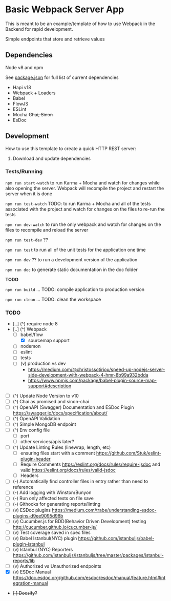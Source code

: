 # Basic Webpack Server App

This is meant to be an example/template of how to use Webpack in the Backend for rapid development.

Simple endpoints that store and retrieve values


## Dependencies
Node v8 and npm

See [package.json](https://github.com/devlinjunker/basic.webpack/blob/master/package.json) for full list of current dependencies
 - Hapi v18
 - Webpack + Loaders
 - Babel
 - FlowJS
 - ESLint
 - Mocha ~~Chai, Sinon~~
 - EsDoc

## Development

How to use this template to create a quick HTTP REST server:

1. Download and update dependencies

### Tests/Running

`npm run start-watch` to run Karma + Mocha and watch for changes while also opening the server. Webpack will recompile the project and restart the server when it is done

`npm run test-watch` TODO: to run Karma + Mocha and all of the tests associated with the project and watch for changes on the files to re-run the tests

`npm run dev-watch` to run the only webpack and watch for changes on the files to recompile and reload the server

`npm run test-dev` ??

`npm run test` to run all of the unit tests for the application one time

`npm run dev` ?? to run a development version of the application

`npm run doc` to generate static documentation in the doc folder

**TODO**

`npm run build` ... TODO: compile application to production version

`npm run clean` ... TODO: clean the workspace



### TODO

 - [..] (^) require node 8
 - [..] (^) Webpack  
    - [ ] babel/flow  
      - [x] sourcemap support
    - [ ] nodemon
    - [ ] eslint  
    - [ ] tests  
    - [ ] (v) production vs dev
      - https://medium.com/@christossotiriou/speed-up-nodejs-server-side-development-with-webpack-4-hmr-8b99a932bdda  
      - https://www.npmjs.com/package/babel-plugin-source-map-support#description
 - [ ] (^) Update Node Version to v10
 - [ ] (^) Chai as promised and sinon-chai  
 - [ ] (^) OpenAPI (Swagger) Documentation and ESDoc Plugin https://swagger.io/docs/specification/about/  
 - [ ] (^) OpenAPI Validation  
 - [ ] (^) Simple MongoDB endpoint  
 - [ ] (^) Env config file
     - [ ] port
     - [ ] other services/apis later?
 - [ ] (^) Update Linting Rules (linewrap, length, etc)  
    - [ ] ensuring files start with a comment https://github.com/Stuk/eslint-plugin-header  
    - [ ] Require Comments https://eslint.org/docs/rules/require-jsdoc and valid https://eslint.org/docs/rules/valid-jsdoc  
    - [ ] Headers  
 - [ ] (-) Automatically find controller files in entry rather than need to reference  
 - [ ] (-) Add logging with Winston/Bunyon  
 - [ ] (-) Run only affected tests on file save  
 - [ ] (-) Githooks for generating reports/linting  
 - [ ] (v) ESDoc plugins https://medium.com/trabe/understanding-esdoc-plugins-d9ee9095d98b  
 - [ ] (v) Cucumber.js for BDD(Behavior Driven Development) testing http://cucumber.github.io/cucumber-js/  
 - [ ] (v) Test coverage saved in spec files  
 - [ ] (v) Babel Istanbul(NYC) plugin https://github.com/istanbuljs/babel-plugin-istanbul  
 - [ ] (v) Istanbul (NYC) Reporters https://github.com/istanbuljs/istanbuljs/tree/master/packages/istanbul-reports/lib  
 - [ ] (v) Authorized vs Unauthorized endpoints  
 - [x] (v) ESDoc Manual https://doc.esdoc.org/github.com/esdoc/esdoc/manual/feature.html#integration-manual  
 - ~~[ ] Docsify?~~  
